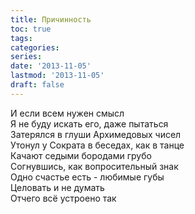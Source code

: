```yaml
---
title: Причинность
toc: true
tags:
categories:
series:
date: '2013-11-05'
lastmod: '2013-11-05'
draft: false
---
```


<!--more-->

И если всем нужен смысл \
Я не буду искать его, даже пытаться \
Затерялся в глуши Архимедовых чисел \
Утонул у Сократа в беседах, как в танце \
Качают седыми бородами грубо \
Согнувшись, как вопросительный знак \
Одно счастье есть - любимые губы \
Целовать и не думать \
Отчего всё устроено так
